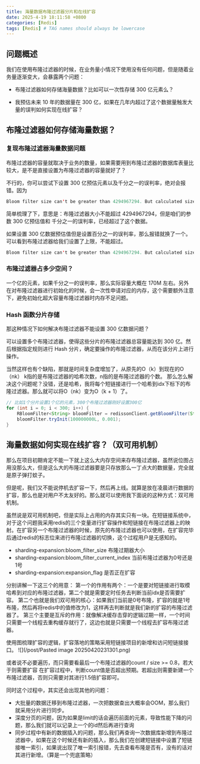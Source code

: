 ```yaml
---
title: 海量数据布隆过滤器分片和在线扩容
date: 2025-4-19 18:11:58 +0800
categories: [Redis]
tags: [Redis] # TAG names should always be lowercase
---
```


## 问题概述

我们在使用布隆过滤器的时候，在业务量小情况下使用没有任何问题，但是随着业务量逐渐变大，会暴露两个问题：

- 布隆过滤器如何存储海量数据？比如可以一次性存储 300 亿元素么？
    
- 我预估未来 10 年的数据量在 300 亿，如果在几年内超过了这个数据量触发大量的误判如何实现在线扩容？

## 布隆过滤器如何存储海量数据？

### 复现布隆过滤器海量数据问题

布隆过滤器的容量就取决于业务的数量，如果需要用到布隆过滤器的数据库表量比较大，是不是直接设置为布隆过滤器的容量就好了？

不行的，你可以尝试下设置 300 亿预估元素以及千分之一的误判率，绝对会报错。因为
```Java
Bloom filter size can't be greater than 4294967294. But calculated size is 431327626981
```
简单梳理了下，意思是：布隆过滤器大小不能超过 4294967294，但是咱们的参数 300 亿预估值和 千分之一的误判率，已经超过了这个数据。

如果设置 300 亿数据预估值但是设置百分之一的误判率，那么报错就换了一个。可以看到布隆过滤器给我们设置了上限，不能超过。

```Java
Bloom filter size can't be greater than 4294967294. But calculated size is 287551751321
```

### 布隆过滤器占多少空间？

一个亿的元素，如果千分之一的误判率，那么实际容量大概在 170M 左右。另外在对布隆过滤器进行初始化的时候，会一次性申请对应的内存，这个需要额外注意下，避免初始化超大容量布隆过滤器时内存不足问题。
### Hash 函数分片存储
那这种情况下如何解决布隆过滤器不能设置 300 亿数据问题？

可以设置多个布隆过滤器，使得这些分片的布隆过滤器总容量能达到 300 亿。然后根据指定规则进行 Hash 分片，确定要操作的布隆过滤器，从而在该分片上进行操作。

当然这样也有个缺陷，那就是时间复杂度增加了，从原先的O（k）到现在的O（nk）
k指的是布隆过滤器的哈希次数，n指的是布隆过滤器的个数。
那么怎么解决这个问题呢？没错，还是哈希，我将每个短链接进行一个哈希到idx下标下的布隆过滤器。那么就可以将O（nk）变为O（k + 1）了。

```Java
// 比如1个分片设置1个亿的元素，300个布隆过滤器刚好设置300亿
for (int i = 0; i < 300; i++) {
    RBloomFilter<String> bloomFilter = redissonClient.getBloomFilter(String.format("sharding-expansion:short-link-create-bloom-filter-%s-%d", bloomFilterCurrentIndex, i));
    bloomFilter.tryInit(100000000L, 0.001);
}
```
## 海量数据如何实现在线扩容？（双可用机制）

那么在项目初期肯定不能一下就上这么大内存空间来存布隆过滤器，虽然说位图占用没那么大，但是这么大的布隆过滤器要是只存放那么一丁点大的数据量，完全就是原子弹打蚊子。

但是呢，我们又不能说停机去扩容一下，然后再上线。就算是放在凌晨进行数据的扩容，那么也是对用户不太友好的。那么就可以使用我下面说的这种方式：双可用机制。

虽然说是双可用机制吧，但是实际上占用的内存其实只有一块。在短链接系统中，对于这个问题我采用redis的三个变量进行扩容操作和短链接在布隆过滤器上的映射。在扩容另一个布隆过滤器的时候，原先的布隆过滤器也可以使用，在扩容完毕后通过redis的标志位来进行布隆过滤器的切换，这个过程用户是无感知的。

* sharding-expansion:bloom_filter_size 布隆过期器大小  
* sharding-expansion:bloom_filter_current_index 当前布隆过滤器为0号还是1号  
* sharding-expansion:expansion_flag 是否正在扩容

分别讲解一下这三个的用意：
第一个的作用有两个：一个是要对短链接进行取模哈希到对应的布隆过滤器，第二个就是需要定时任务去判断当前idx是否需要扩容。
第二个也就是我们双可用的核心：如果我们当前是0号布隆，扩容的就是1号布隆，然后再将redis中的值修改为1，这样再去判断就是我们新的扩容的布隆过滤器了。
第三个主要是互斥的作用：就像解决缓存击穿的逻辑过期一样，一个时间只需要一个线程去重构缓存就行了，这边也就是只需要一个线程去扩容布隆过滤器。

使用图梳理扩容的逻辑，扩容落地的策略采用短链接项目的新增和访问短链接接口。
![](/post/Pasted image 20250420231301.png)

或者说不必要遍历，而只需要看最后一个布隆过滤器的count / size >= 0.8，若大于则需要扩容
在扩容过程中，判断count值是否超出预期。若超出则需要新建一个布隆过滤器，否则只需要对其进行1.5倍扩容即可。

同时这个过程中，其实还会出现其他的问题：
- 大批量的数据迁移到布隆过滤器，一次把数据查出大概率会OOM，那么我们就采用分片进行同步。
- 深度分页的问题，因为如果是limit的话会遍历前面的元素，导致性能下降的问题，那么我们就可以记录上一个的id然后再进行查询
- 同步过程中有新的数据插入的问题，那么我们再查询一次数据库新增到布隆过滤器中，如果在这个时候还有新的插入，那么我们在创建短链接中设置了短链接唯一索引，如果说出现了唯一索引报错，先去查看布隆是否有，没有的话对其进行新增。（算是一个兜底策略）

 
